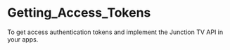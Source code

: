 # Getting_Access_Tokens
To get access authentication tokens and implement the Junction TV API in your apps.
